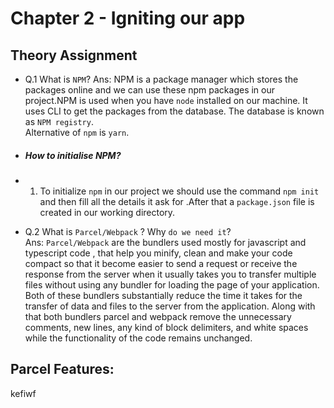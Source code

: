 # Chapter 2 - Igniting our app

## Theory Assignment

- Q.1 What is `NPM`?
Ans: NPM is a package manager which stores the packages online  and we can use these npm packages in our project.NPM is used when you have `node` installed on our machine. It uses CLI to get the packages from the database. The database is known as `NPM registry`. <br>
Alternative of `npm` is `yarn`.

- ##### How to initialise NPM?
- 1. To initialize `npm` in our project we should use the command `npm init ` and then fill all the details it ask for .After that a `package.json` file is created in our working directory.

- Q.2 What is `Parcel/Webpack` ? Why `do we need it`? <br>
Ans: `Parcel/Webpack` are the bundlers used mostly for javascript and typescript code , that help you minify, clean and make your code compact so that it become easier to send a request or receive the response from the server when it usually takes you to transfer multiple files without using any bundler for loading the page of your application. Both of these bundlers substantially reduce the time it takes for the transfer of data and files to the server from the application. Along with that both bundlers parcel and webpack remove the unnecessary comments, new lines, any kind of block delimiters, and white spaces while the functionality of the code remains unchanged.

## Parcel Features:
kefiwf